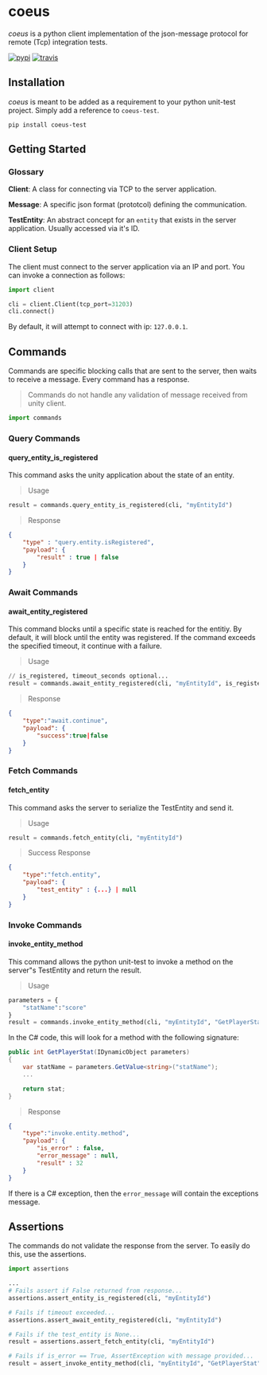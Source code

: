# coeus
*coeus* is a python client implementation of the json-message protocol for remote (Tcp) integration tests.

[pypi-build-status]: https://img.shields.io/pypi/v/coeus-test.svg
[travis-ci-status]: https://img.shields.io/travis/AgeOfLearning/coeus-python-framework.svg

[![pypi][pypi-build-status]](https://pypi.python.org/pypi/coeus-test)
[![travis][travis-ci-status]](https://travis-ci.org/AgeOfLearning/coeus-python-framework)

## Installation
*coeus* is meant to be added as a requirement to your python unit-test project. Simply add a reference to `coeus-test`.

`pip install coeus-test`

## Getting Started

### Glossary
**Client**: A class for connecting via TCP to the server application.

**Message**: A specific json format (prototcol) defining the communication.

**TestEntity**: An abstract concept for an `entity` that exists in the server application. Usually accessed via it's ID.

### Client Setup
The client must connect to the server application via an IP and port. You can invoke a connection as follows:

```python
import client

cli = client.Client(tcp_port=31203)
cli.connect()
```

By default, it will attempt to connect with ip: `127.0.0.1`. 

## Commands
Commands are specific blocking calls that are sent to the server, then waits to receive a message. Every command has a response. 

>Commands do not handle any validation of message received from unity client.

```python
import commands
```
### Query Commands

#### query_entity_is_registered
This command asks the unity application about the state of an entity. 

>Usage
```python
result = commands.query_entity_is_registered(cli, "myEntityId")
```

>Response
```json
{
    "type" : "query.entity.isRegistered",
    "payload": {
        "result" : true | false
    }
}
```

### Await Commands

#### await_entity_registered
This command blocks until a specific state is reached for the entitiy. By default, it will block until the entity was registered. If the command exceeds the specified timeout, it continue with a failure.

>Usage
```python
// is_registered, timeout_seconds optional...
result = commands.await_entity_registered(cli, "myEntityId", is_registered=True, timeout_seconds=60)
```

>Response
```json
{
    "type":"await.continue",
    "payload": {
        "success":true|false
    }
}
```

### Fetch Commands

#### fetch_entity
This command asks the server to serialize the TestEntity and send it. 

>Usage
```python
result = commands.fetch_entity(cli, "myEntityId")
```

>Success Response
```json
{
    "type":"fetch.entity",
    "payload": {
        "test_entity" : {...} | null
    }
}
```

### Invoke Commands

#### invoke_entity_method
This command allows the python unit-test to invoke a method on the server"s TestEntity and return the result.

>Usage
```python
parameters = {
    "statName":"score"
}
result = commands.invoke_entity_method(cli, "myEntityId", "GetPlayerStat", parameters)
```

In the C# code, this will look for a method with the following signature:
```csharp
public int GetPlayerStat(IDynamicObject parameters)
{
    var statName = parameters.GetValue<string>("statName");
    ...

    return stat;
}
```

>Response
```json
{
    "type":"invoke.entity.method",
    "payload": {
        "is_error" : false,
        "error_message" : null,
        "result" : 32
    }
}
```
If there is a C# exception, then the `error_message` will contain the exceptions message.

## Assertions
The commands do not validate the response from the server. To easily do this, use the assertions.

```python
import assertions

...
# Fails assert if False returned from response...
assertions.assert_entity_is_registered(cli, "myEntityId")

# Fails if timeout exceeded...
assertions.assert_await_entity_registered(cli, "myEntityId")

# Fails if the test_entity is None...
result = assertions.assert_fetch_entity(cli, "myEntityId")

# Fails if is_error == True, AssertException with message provided...
result = assert_invoke_entity_method(cli, "myEntityId", "GetPlayerStat", ...)
```
